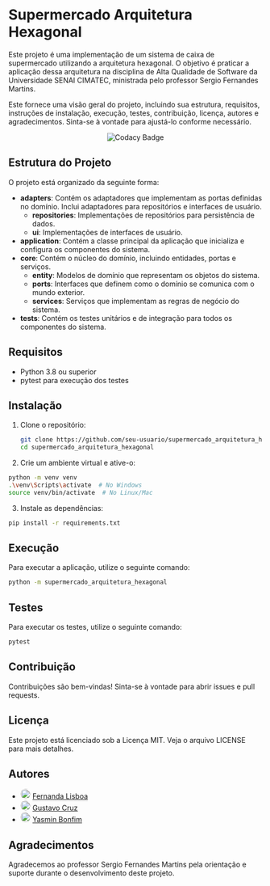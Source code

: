 # Supermercado Arquitetura Hexagonal

Este projeto é uma implementação de um sistema de caixa de supermercado utilizando a arquitetura hexagonal. O objetivo é praticar a aplicação dessa arquitetura na disciplina de Alta Qualidade de Software da Universidade SENAI CIMATEC, ministrada pelo professor Sergio Fernandes Martins.

Este fornece uma visão geral do projeto, incluindo sua estrutura, requisitos, instruções de instalação, execução, testes, contribuição, licença, autores e agradecimentos. Sinta-se à vontade para ajustá-lo conforme necessário.

<div align="center">
<img src="https://app.codacy.com/project/badge/Grade/d5c48b19966a4ada95b9c5706a5b6817" alt="Codacy Badge" />
</div>

## Estrutura do Projeto

O projeto está organizado da seguinte forma:

- **adapters**: Contém os adaptadores que implementam as portas definidas no domínio. Inclui adaptadores para repositórios e interfaces de usuário.
  - **repositories**: Implementações de repositórios para persistência de dados.
  - **ui**: Implementações de interfaces de usuário.
- **application**: Contém a classe principal da aplicação que inicializa e configura os componentes do sistema.
- **core**: Contém o núcleo do domínio, incluindo entidades, portas e serviços.
  - **entity**: Modelos de domínio que representam os objetos do sistema.
  - **ports**: Interfaces que definem como o domínio se comunica com o mundo exterior.
  - **services**: Serviços que implementam as regras de negócio do sistema.
- **tests**: Contém os testes unitários e de integração para todos os componentes do sistema.

## Requisitos

- Python 3.8 ou superior
- pytest para execução dos testes

## Instalação

1. Clone o repositório:
   ```bash
   git clone https://github.com/seu-usuario/supermercado_arquitetura_hexagonal.git
   cd supermercado_arquitetura_hexagonal
    ```
2. Crie um ambiente virtual e ative-o:

```bash
python -m venv venv
.\venv\Scripts\activate  # No Windows
source venv/bin/activate  # No Linux/Mac
```

3. Instale as dependências:
```bash
pip install -r requirements.txt
```

## Execução
Para executar a aplicação, utilize o seguinte comando:
```bash
python -m supermercado_arquitetura_hexagonal
```

## Testes
Para executar os testes, utilize o seguinte comando:
```bash
pytest
```

## Contribuição
Contribuições são bem-vindas! Sinta-se à vontade para abrir issues e pull requests.

## Licença
Este projeto está licenciado sob a Licença MIT. Veja o arquivo LICENSE para mais detalhes.

## Autores
- <img src="https://github.com/fernandanlisboa.png" width="20" height="20" style="border-radius: 50%;"> [Fernanda Lisboa](https://github.com/fernandanlisboa)
- <img src="https://github.com/Gustavo-Cruzz.png" width="20" height="20" style="border-radius: 50%;"> [Gustavo Cruz](https://github.com/Gustavo-Cruzz)
- <img src="https://github.com/Yas-bonfim.png" width="20" height="20" style="border-radius: 50%;"> [Yasmin Bonfim](https://github.com/Yas-bonfim)



## Agradecimentos
Agradecemos ao professor Sergio Fernandes Martins pela orientação e suporte durante o desenvolvimento deste projeto.

